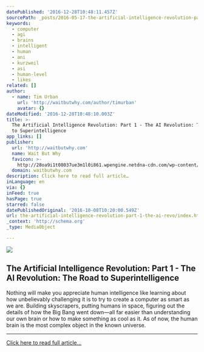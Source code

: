 ```yaml
---
datePublished: '2016-12-28T10:48:11.457Z'
sourcePath: _posts/2016-05-17-the-artificial-intelligence-revolution-part-1-wait-but-wh.md
keywords:
  - computer
  - agi
  - brains
  - intelligent
  - human
  - ani
  - kurzweil
  - asi
  - human-level
  - likes
related: []
author:
  - name: Tim Urban
    url: 'http://waitbutwhy.com/author/timurban'
    avatar: {}
dateModified: '2016-12-28T10:48:10.003Z'
title: >-
  The Artificial Intelligence Revolution: Part 1 - The AI Revolution: The Road
  to Superintelligence
app_links: []
publisher:
  url: 'http://waitbutwhy.com'
  name: Wait But Why
  favicon: >-
    http://28oa9i1t08037ue3m1l0i861.wpengine.netdna-cdn.com/wp-content/themes/waitbutwhy/images/favicon.ico
  domain: waitbutwhy.com
description: Click here to read full article…
inLanguage: en
via: {}
inFeed: true
hasPage: true
starred: false
datePublishedOriginal: '2016-10-08T10:20:00.549Z'
url: the-artificial-intelligence-revolution-part-1-the-ai-revo/index.html
_context: 'http://schema.org'
_type: MediaObject

---
```

<article style=""><img src="https://the-grid-user-content.s3-us-west-2.amazonaws.com/908af409-c74d-4921-821b-f8e26420868e.jpg" /><h1>The Artificial Intelligence Revolution: Part 1 - The AI Revolution: The Road to Superintelligence</h1><p>Nothing will make you appreciate human intelligence like learning about how unbelievably challenging it is to try to create a computer as smart as we are. Building skyscrapers, putting humans in space, figuring out the details of how the Big Bang went down—all far easier than understanding our own brain or how to make something as cool as it. As of now, the human brain is the most complex object in the known universe.</p></article>

---

[Click here to read full article...][0]

[0]: http://waitbutwhy.com/2015/01/artificial-intelligence-revolution-1.html "Click here to read full article..."